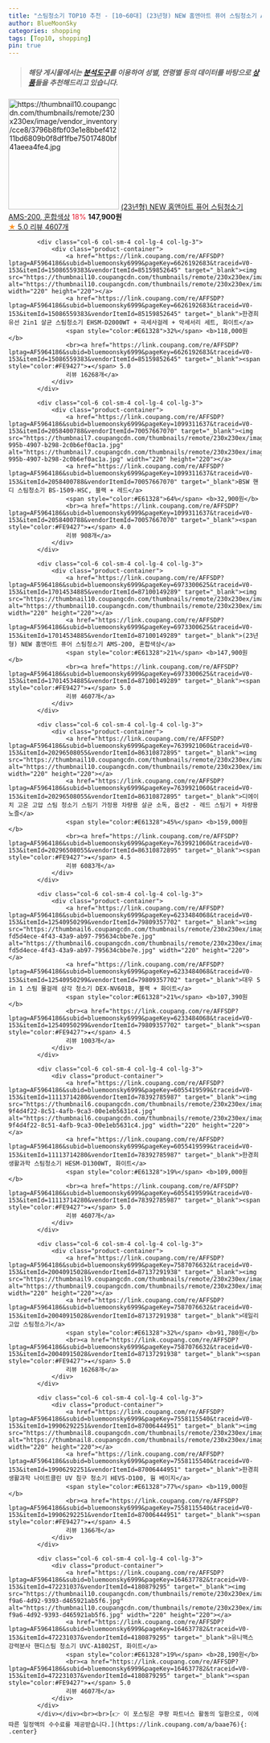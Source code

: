 ```yaml
---
title: "스팀청소기 TOP10 추천 - [10~60대] (23년형) NEW 홈앤아트 퓨어 스팀청소기 AMS-200, 혼합색상"
author: BlueMoonSky
categories: shopping
tags: [Top10, shopping]
pin: true
---
```


> ##### 해당 게시물에서는 [**분석도구**](https://itemscout.io/)를 이용하여 **성별**, **연령별** 등의 데이터를 바탕으로 [**상품**](https://link.coupang.com/a/baae76)들을 추천해드리고 있습니다.
<div class="container"><div class="row">
            <div class="col-6 col-sm-4 col-lg-4 col-lg-3">
                <div class="product-container">
                    <a href="https://link.coupang.com/re/AFFSDP?lptag=AF5964186&subid=bluemoonsky6999&pageKey=6973300625&traceid=V0-153&itemId=17014534885&vendorItemId=87100149289" target="_blank"><img src="https://thumbnail10.coupangcdn.com/thumbnails/remote/230x230ex/image/vendor_inventory/cce8/3796b8fbf03e1e8bbef41211bd6809b0f8df1fbe75017480bf41aeea4fe4.jpg" alt="https://thumbnail10.coupangcdn.com/thumbnails/remote/230x230ex/image/vendor_inventory/cce8/3796b8fbf03e1e8bbef41211bd6809b0f8df1fbe75017480bf41aeea4fe4.jpg" width="220" height="220"></a>
                    <a href="https://link.coupang.com/re/AFFSDP?lptag=AF5964186&subid=bluemoonsky6999&pageKey=6973300625&traceid=V0-153&itemId=17014534885&vendorItemId=87100149289" target="_blank">(23년형) NEW 홈앤아트 퓨어 스팀청소기 AMS-200, 혼합색상</a>
                    <span style="color:#E61328">18%</span> <b>147,900원</b>
                    <br><a href="https://link.coupang.com/re/AFFSDP?lptag=AF5964186&subid=bluemoonsky6999&pageKey=6973300625&traceid=V0-153&itemId=17014534885&vendorItemId=87100149289" target="_blank"><span style="color:#FE9427">★</span> 5.0
                    리뷰 4607개</a>
                </div>
            </div>
            
            <div class="col-6 col-sm-4 col-lg-4 col-lg-3">
                <div class="product-container">
                    <a href="https://link.coupang.com/re/AFFSDP?lptag=AF5964186&subid=bluemoonsky6999&pageKey=6626192683&traceid=V0-153&itemId=15086559383&vendorItemId=85159852645" target="_blank"><img src="https://thumbnail10.coupangcdn.com/thumbnails/remote/230x230ex/image/vendor_inventory/95a8/f0e9983d5dc9cd2e198d17c2d5f1547074108fb35c3878af2c141d13d093.jpg" alt="https://thumbnail10.coupangcdn.com/thumbnails/remote/230x230ex/image/vendor_inventory/95a8/f0e9983d5dc9cd2e198d17c2d5f1547074108fb35c3878af2c141d13d093.jpg" width="220" height="220"></a>
                    <a href="https://link.coupang.com/re/AFFSDP?lptag=AF5964186&subid=bluemoonsky6999&pageKey=6626192683&traceid=V0-153&itemId=15086559383&vendorItemId=85159852645" target="_blank">한경희 유선 2in1 살균 스팀청소기 EHSM-D2000WT + 극세사걸레 + 악세서리 세트, 화이트</a>
                    <span style="color:#E61328">32%</span> <b>118,000원</b>
                    <br><a href="https://link.coupang.com/re/AFFSDP?lptag=AF5964186&subid=bluemoonsky6999&pageKey=6626192683&traceid=V0-153&itemId=15086559383&vendorItemId=85159852645" target="_blank"><span style="color:#FE9427">★</span> 5.0
                    리뷰 16268개</a>
                </div>
            </div>
            
            <div class="col-6 col-sm-4 col-lg-4 col-lg-3">
                <div class="product-container">
                    <a href="https://link.coupang.com/re/AFFSDP?lptag=AF5964186&subid=bluemoonsky6999&pageKey=1099311637&traceid=V0-153&itemId=2058400788&vendorItemId=70057667070" target="_blank"><img src="https://thumbnail7.coupangcdn.com/thumbnails/remote/230x230ex/image/retail/images/2019/12/18/17/8/bad97242-995b-4907-b298-2c0b6ef0ac1a.jpg" alt="https://thumbnail7.coupangcdn.com/thumbnails/remote/230x230ex/image/retail/images/2019/12/18/17/8/bad97242-995b-4907-b298-2c0b6ef0ac1a.jpg" width="220" height="220"></a>
                    <a href="https://link.coupang.com/re/AFFSDP?lptag=AF5964186&subid=bluemoonsky6999&pageKey=1099311637&traceid=V0-153&itemId=2058400788&vendorItemId=70057667070" target="_blank">BSW 핸디 스팀청소기 BS-1509-HSC, 블랙 + 레드</a>
                    <span style="color:#E61328">64%</span> <b>32,900원</b>
                    <br><a href="https://link.coupang.com/re/AFFSDP?lptag=AF5964186&subid=bluemoonsky6999&pageKey=1099311637&traceid=V0-153&itemId=2058400788&vendorItemId=70057667070" target="_blank"><span style="color:#FE9427">★</span> 4.0
                    리뷰 908개</a>
                </div>
            </div>
            
            <div class="col-6 col-sm-4 col-lg-4 col-lg-3">
                <div class="product-container">
                    <a href="https://link.coupang.com/re/AFFSDP?lptag=AF5964186&subid=bluemoonsky6999&pageKey=6973300625&traceid=V0-153&itemId=17014534885&vendorItemId=87100149289" target="_blank"><img src="https://thumbnail10.coupangcdn.com/thumbnails/remote/230x230ex/image/vendor_inventory/cce8/3796b8fbf03e1e8bbef41211bd6809b0f8df1fbe75017480bf41aeea4fe4.jpg" alt="https://thumbnail10.coupangcdn.com/thumbnails/remote/230x230ex/image/vendor_inventory/cce8/3796b8fbf03e1e8bbef41211bd6809b0f8df1fbe75017480bf41aeea4fe4.jpg" width="220" height="220"></a>
                    <a href="https://link.coupang.com/re/AFFSDP?lptag=AF5964186&subid=bluemoonsky6999&pageKey=6973300625&traceid=V0-153&itemId=17014534885&vendorItemId=87100149289" target="_blank">(23년형) NEW 홈앤아트 퓨어 스팀청소기 AMS-200, 혼합색상</a>
                    <span style="color:#E61328">21%</span> <b>147,900원</b>
                    <br><a href="https://link.coupang.com/re/AFFSDP?lptag=AF5964186&subid=bluemoonsky6999&pageKey=6973300625&traceid=V0-153&itemId=17014534885&vendorItemId=87100149289" target="_blank"><span style="color:#FE9427">★</span> 5.0
                    리뷰 4607개</a>
                </div>
            </div>
            
            <div class="col-6 col-sm-4 col-lg-4 col-lg-3">
                <div class="product-container">
                    <a href="https://link.coupang.com/re/AFFSDP?lptag=AF5964186&subid=bluemoonsky6999&pageKey=7639921060&traceid=V0-153&itemId=20296508055&vendorItemId=86310872895" target="_blank"><img src="https://thumbnail10.coupangcdn.com/thumbnails/remote/230x230ex/image/vendor_inventory/2e30/4fb9698328fe787e06e305fa916308001ececebb097e34c6adebdb224ae1.png" alt="https://thumbnail10.coupangcdn.com/thumbnails/remote/230x230ex/image/vendor_inventory/2e30/4fb9698328fe787e06e305fa916308001ececebb097e34c6adebdb224ae1.png" width="220" height="220"></a>
                    <a href="https://link.coupang.com/re/AFFSDP?lptag=AF5964186&subid=bluemoonsky6999&pageKey=7639921060&traceid=V0-153&itemId=20296508055&vendorItemId=86310872895" target="_blank">디에이치 고온 고압 스팀 청소기 스팀기 가정용 차량용 살균 소독, 옵션2 - 레드 스팀기 + 차량용 노즐</a>
                    <span style="color:#E61328">45%</span> <b>159,000원</b>
                    <br><a href="https://link.coupang.com/re/AFFSDP?lptag=AF5964186&subid=bluemoonsky6999&pageKey=7639921060&traceid=V0-153&itemId=20296508055&vendorItemId=86310872895" target="_blank"><span style="color:#FE9427">★</span> 4.5
                    리뷰 6083개</a>
                </div>
            </div>
            
            <div class="col-6 col-sm-4 col-lg-4 col-lg-3">
                <div class="product-container">
                    <a href="https://link.coupang.com/re/AFFSDP?lptag=AF5964186&subid=bluemoonsky6999&pageKey=6233484068&traceid=V0-153&itemId=12540950299&vendorItemId=79809357702" target="_blank"><img src="https://thumbnail6.coupangcdn.com/thumbnails/remote/230x230ex/image/retail/images/7173691626658476-fd5d4ece-4f43-43a9-ab97-795634cbbe7e.jpg" alt="https://thumbnail6.coupangcdn.com/thumbnails/remote/230x230ex/image/retail/images/7173691626658476-fd5d4ece-4f43-43a9-ab97-795634cbbe7e.jpg" width="220" height="220"></a>
                    <a href="https://link.coupang.com/re/AFFSDP?lptag=AF5964186&subid=bluemoonsky6999&pageKey=6233484068&traceid=V0-153&itemId=12540950299&vendorItemId=79809357702" target="_blank">대우 5 in 1 스팀 물걸레 삼각 청소기 DEX-NV601B, 블랙 + 화이트</a>
                    <span style="color:#E61328">21%</span> <b>107,390원</b>
                    <br><a href="https://link.coupang.com/re/AFFSDP?lptag=AF5964186&subid=bluemoonsky6999&pageKey=6233484068&traceid=V0-153&itemId=12540950299&vendorItemId=79809357702" target="_blank"><span style="color:#FE9427">★</span> 4.5
                    리뷰 1003개</a>
                </div>
            </div>
            
            <div class="col-6 col-sm-4 col-lg-4 col-lg-3">
                <div class="product-container">
                    <a href="https://link.coupang.com/re/AFFSDP?lptag=AF5964186&subid=bluemoonsky6999&pageKey=6055419599&traceid=V0-153&itemId=11113714280&vendorItemId=78392785987" target="_blank"><img src="https://thumbnail6.coupangcdn.com/thumbnails/remote/230x230ex/image/retail/images/3832341953673121-9f4d4f22-8c51-4afb-9ca3-00e1eb5631c4.jpg" alt="https://thumbnail6.coupangcdn.com/thumbnails/remote/230x230ex/image/retail/images/3832341953673121-9f4d4f22-8c51-4afb-9ca3-00e1eb5631c4.jpg" width="220" height="220"></a>
                    <a href="https://link.coupang.com/re/AFFSDP?lptag=AF5964186&subid=bluemoonsky6999&pageKey=6055419599&traceid=V0-153&itemId=11113714280&vendorItemId=78392785987" target="_blank">한경희생활과학 스팀청소기 HESM-D1300WT, 화이트</a>
                    <span style="color:#E61328">19%</span> <b>109,000원</b>
                    <br><a href="https://link.coupang.com/re/AFFSDP?lptag=AF5964186&subid=bluemoonsky6999&pageKey=6055419599&traceid=V0-153&itemId=11113714280&vendorItemId=78392785987" target="_blank"><span style="color:#FE9427">★</span> 5.0
                    리뷰 4607개</a>
                </div>
            </div>
            
            <div class="col-6 col-sm-4 col-lg-4 col-lg-3">
                <div class="product-container">
                    <a href="https://link.coupang.com/re/AFFSDP?lptag=AF5964186&subid=bluemoonsky6999&pageKey=7587076632&traceid=V0-153&itemId=20040915028&vendorItemId=87137291938" target="_blank"><img src="https://thumbnail9.coupangcdn.com/thumbnails/remote/230x230ex/image/vendor_inventory/74b6/5f92c059e603b18030d63cd2773f6ce4e324513e78391ac590608ddf5244.jpg" alt="https://thumbnail9.coupangcdn.com/thumbnails/remote/230x230ex/image/vendor_inventory/74b6/5f92c059e603b18030d63cd2773f6ce4e324513e78391ac590608ddf5244.jpg" width="220" height="220"></a>
                    <a href="https://link.coupang.com/re/AFFSDP?lptag=AF5964186&subid=bluemoonsky6999&pageKey=7587076632&traceid=V0-153&itemId=20040915028&vendorItemId=87137291938" target="_blank">데일리 고압 스팀청소기</a>
                    <span style="color:#E61328">32%</span> <b>91,780원</b>
                    <br><a href="https://link.coupang.com/re/AFFSDP?lptag=AF5964186&subid=bluemoonsky6999&pageKey=7587076632&traceid=V0-153&itemId=20040915028&vendorItemId=87137291938" target="_blank"><span style="color:#FE9427">★</span> 5.0
                    리뷰 16268개</a>
                </div>
            </div>
            
            <div class="col-6 col-sm-4 col-lg-4 col-lg-3">
                <div class="product-container">
                    <a href="https://link.coupang.com/re/AFFSDP?lptag=AF5964186&subid=bluemoonsky6999&pageKey=7558115540&traceid=V0-153&itemId=19906292251&vendorItemId=87006444951" target="_blank"><img src="https://thumbnail8.coupangcdn.com/thumbnails/remote/230x230ex/image/vendor_inventory/dee3/9a6a57928c33cfef987771c0629ebc513101821c31d92b0770aab9ea0f38.png" alt="https://thumbnail8.coupangcdn.com/thumbnails/remote/230x230ex/image/vendor_inventory/dee3/9a6a57928c33cfef987771c0629ebc513101821c31d92b0770aab9ea0f38.png" width="220" height="220"></a>
                    <a href="https://link.coupang.com/re/AFFSDP?lptag=AF5964186&subid=bluemoonsky6999&pageKey=7558115540&traceid=V0-153&itemId=19906292251&vendorItemId=87006444951" target="_blank">한경희생활과학 나이트클린 UV 침구 청소기 HEVS-D100, 웜 베이지</a>
                    <span style="color:#E61328">77%</span> <b>119,000원</b>
                    <br><a href="https://link.coupang.com/re/AFFSDP?lptag=AF5964186&subid=bluemoonsky6999&pageKey=7558115540&traceid=V0-153&itemId=19906292251&vendorItemId=87006444951" target="_blank"><span style="color:#FE9427">★</span> 4.5
                    리뷰 1366개</a>
                </div>
            </div>
            
            <div class="col-6 col-sm-4 col-lg-4 col-lg-3">
                <div class="product-container">
                    <a href="https://link.coupang.com/re/AFFSDP?lptag=AF5964186&subid=bluemoonsky6999&pageKey=164637782&traceid=V0-153&itemId=472231037&vendorItemId=4180879295" target="_blank"><img src="https://thumbnail10.coupangcdn.com/thumbnails/remote/230x230ex/image/product/image/vendoritem/2019/04/26/4180879295/c8fc52a9-f9a6-4d92-9393-d465921ab5f6.jpg" alt="https://thumbnail10.coupangcdn.com/thumbnails/remote/230x230ex/image/product/image/vendoritem/2019/04/26/4180879295/c8fc52a9-f9a6-4d92-9393-d465921ab5f6.jpg" width="220" height="220"></a>
                    <a href="https://link.coupang.com/re/AFFSDP?lptag=AF5964186&subid=bluemoonsky6999&pageKey=164637782&traceid=V0-153&itemId=472231037&vendorItemId=4180879295" target="_blank">유니맥스 강력분사 핸디스팀 청소기 UVC-A1802ST, 화이트</a>
                    <span style="color:#E61328">19%</span> <b>28,190원</b>
                    <br><a href="https://link.coupang.com/re/AFFSDP?lptag=AF5964186&subid=bluemoonsky6999&pageKey=164637782&traceid=V0-153&itemId=472231037&vendorItemId=4180879295" target="_blank"><span style="color:#FE9427">★</span> 5.0
                    리뷰 4607개</a>
                </div>
            </div>
            </div></div><br><br>[👉 이 포스팅은 쿠팡 파트너스 활동의 일환으로, 이에 따른 일정액의 수수료를 제공받습니다.](https://link.coupang.com/a/baae76){: .center}